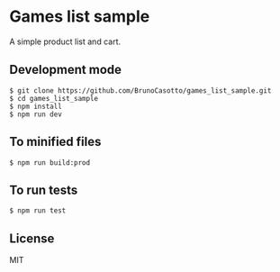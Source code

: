 # Games list sample
A simple product list and cart.

## Development mode
```
$ git clone https://github.com/BrunoCasotto/games_list_sample.git
$ cd games_list_sample
$ npm install
$ npm run dev
```

## To minified files
```
$ npm run build:prod
```

## To run tests
```
$ npm run test
```

## License
MIT
